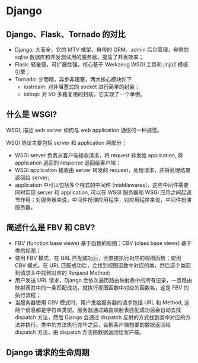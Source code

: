 # Django

## Django、Flask、Tornado 的对比

- Django: 大而全，它的 MTV 框架、自带的 ORM、admin 后台管理，自带的 sqlite 数据库和开发测试用的服务器，提高了开发效率；
- Flask: 轻量级，可扩展性强，核心基于 Werkzeug WSGI 工具和 jinja2 模板引擎；
- Tornado: 少而精，异步非阻塞，两大核心模块如下
  - iostream: 对非阻塞式的 socket 进行简单的封装；
  - ioloop: 对 I/O 多路复用的封装，它实现了一个单例。

## 什么是 WSGI?

WSGI, 描述 web server 如何与 web application 通信的一种规范。

WSGI 协议主要包括 server 和 application 两部分：

- WSGI server 负责从客户端接收请求，将 request 转发给 application, 将 application 返回的 response 返回给客户端；
- WSGI application 接收由 server 转发的 request，处理请求，并将处理结果返回给 server;
- application 中可以包括多个栈式的中间件 (middlewares)，这些中间件需要同时实现 server 和 application, 可以在 WSGI 服务器和 WSGI 应用之间起调节作用；对服务器来说，中间件扮演应用程序，对应用程序来说，中间件扮演服务器。

## 简述什么是 FBV 和 CBV?

- FBV (function base views) 基于函数的视图；CBV (class base views) 基于类的视图；
- 使用 FBV 模式，在 URL 匹配成功后，会直接执行对应的视图函数；使用 CBV 模式，在 URL 匹配成功后，会找到视图函数中对应的类，然后这个类回到请求头中找到对应的 Request Method;
- 用户发送 URL 请求，Django 会依次遍历路由映射表中的所有记录，一旦路由映射表其中的一条匹配成功，就执行视图函数中对应的函数名，这是 FBV 的执行流程；
- 当服务器使用 CBV 模式时，用户发给服务器的请求包括 URL 和 Method, 这两个信息都是字符串类型。服务器通过路由映射表匹配成功后会自动去找 dispatch 方法，然后 Django 会通过 dispatch 反射的方式找到类中对应的方法并执行。类中的方法执行完毕之后，会把客户端想要的数据返回给 dispatch 方法，由 dispatch 方法把数据返回给客户端。

## Django 请求的生命周期
